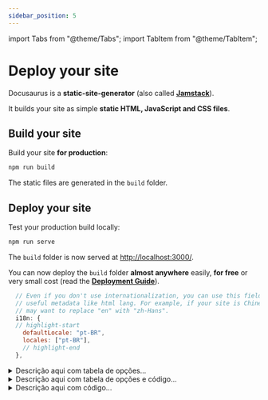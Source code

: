 ```yaml
---
sidebar_position: 5
---
```


import Tabs from "@theme/Tabs";
import TabItem from "@theme/TabItem";

# Deploy your site

Docusaurus is a **static-site-generator** (also called **[Jamstack](https://jamstack.org/)**).

It builds your site as simple **static HTML, JavaScript and CSS files**.

## Build your site

Build your site **for production**:

```bash
npm run build
```

The static files are generated in the `build` folder.

## Deploy your site

Test your production build locally:

```bash
npm run serve
```

The `build` folder is now served at [http://localhost:3000/](http://localhost:3000/).

You can now deploy the `build` folder **almost anywhere** easily, **for free** or very small cost (read the **[Deployment Guide](https://docusaurus.io/docs/deployment)**).

```js
  // Even if you don't use internationalization, you can use this field to set
  // useful metadata like html lang. For example, if your site is Chinese, you
  // may want to replace "en" with "zh-Hans".
  i18n: {
  // highlight-start
    defaultLocale: "pt-BR",
    locales: ["pt-BR"],
    // highlight-end
  },
```

<details>
<summary>Descrição aqui com tabela de opções...</summary>

<Tabs>
  <TabItem value="apple" label="Apple" default>
    This is an apple 🍎
  </TabItem>
  <TabItem value="orange" label="Orange">
    This is an orange 🍊
  </TabItem>
  <TabItem value="banana" label="Banana">
    This is a banana 🍌
  </TabItem>
</Tabs>

</details>

<details>
<summary>Descrição aqui com tabela de opções e código...</summary>

<Tabs>
  <TabItem value="apple" label="Apple" default>
    This is an apple 🍎
  </TabItem>
  <TabItem value="orange" label="Orange">
    This is an orange 🍊
  </TabItem>
  <TabItem value="github-cli" label="GitHub CLI">
    ```bash
gh auth login
```
  </TabItem>
</Tabs>

</details>

<details>
<summary>Descrição aqui com código...</summary>

```bash
gh auth login
```

</details>
